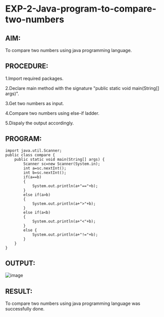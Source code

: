 # EXP-2-Java-program-to-compare-two-numbers

## AIM:
To compare two numbers using java programming language.

## PROCEDURE:
1.Import required packages.

2.Declare main method with the signature "public static void main(String[] args)".

3.Get two numbers as input.

4.Compare two numbers using else-if ladder.

5.Dispaly the output accordingly.
## PROGRAM:
```
import java.util.Scanner;
public class compare {
    public static void main(String[] args) {
        Scanner sc=new Scanner(System.in);
        int a=sc.nextInt();
        int b=sc.nextInt();
        if(a==b)
        {
            System.out.println(a+"=="+b);
        }
        else if(a>b)
        {
            System.out.println(a+">"+b);
        }
        else if(a<b)
        {
            System.out.println(a+"<"+b);
        }
        else {
            System.out.println(a+"!="+b);
        }
    }
}
```
## OUTPUT:
![image](https://github.com/sangeethak15-AI/EXP-2-Java-program-to-compare-two-numbers/assets/93992063/05f55e78-08ac-4f80-abc1-e5c124a5a5ba)


## RESULT:
To compare two numbers using java programming language was successfully done.
